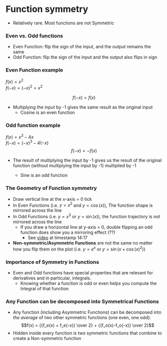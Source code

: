 # Function symmetry

- Relatively rare. Most functions are not Symmetric

### Even vs. Odd functions

- Even Function: flip the sign of the input, and the output remains the same
- Odd Function: flip the sign of the input and the output also flips in sign

### Even Function example

$f(x) = x^2$ <br>
$f(-x) = (-x)^2 = x^2$ <br>

$$f(-x) = f(x)$$

- Multiplying the input by -1 gives the same result as the original input
  - Cosine is an even function

### Odd function example

$f(x) = x^3 -4x$ <br>
$f(-x) = (-x)^3 - 4(-x)$ <br>
$$f(-x) = -f(x)$$

- The result of multiplying the input by -1 gives us the result of the original function (without multiplying the input by -1) multiplied by -1

  - Sine is an odd function

### The Geometry of Function symmetry

- Draw vertical line at the x-axis = 0 tick
- In Even Functions (i.e. $y=x^2$ and $y = \cos(x)$), The function shape is mirrored across the line
- In Odd Functions (i.e. $y=x^3$ or $y=\sin(x)$), the function trajectory is not mirrored across the line
  - If you draw a horizontal line at y-axis = 0, double flipping an odd function does show you a mirroring effect (??)
    - See [video](https://www.udemy.com/course/pycalc1_x/learn/lecture/33947250) at timestamp 14:17
- **Non-symmetric/Asymmetric Functions** are not the same no matter how you flip them on the plot (i.e. $y=e^x$ or $y=\sin(x + \cos(x)^2)$)

### Importance of Symmetry in Functions

- Even and Odd functions have special properties that are relevant for derivatives and in particular, integrals.
  - Knowing whether a function is odd or even helps you compute the Integral of that function

### Any Function can be decomposed into Symmetrical Functions

- Any function (including Asymmetric Functions) can be decomposed into _the average_ of two other symmetric functions (one even, one odd):
  $$f(x) = {{f_e(x) + f_e(-x)} \over 2} + {{f_o(x)-f_o(-x)} \over 2}$$
- Hidden inside every function is two symmetric functions that combine to create a Non-symmetric function
